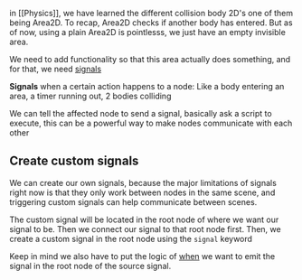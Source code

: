 

in [[Physics]], we have learned the different collision body 2D's one of them being Area2D. To recap, Area2D checks if another body has entered. But as of now, using a plain Area2D is pointlesss, we just have an empty invisible area.

We need to add functionality so that this area actually does something, and for that, we need 
<u>signals</u>


**Signals**
when a certain action happens to a node: Like a body entering an area, a timer running out, 2 bodies colliding

We can tell the affected node to send a signal, basically ask a script to execute, this can be a powerful way to make nodes communicate with each other


## Create custom signals

We can create our own signals, because the major limitations of signals right now is that they only work between nodes in the same scene, and triggering custom signals can help communicate between scenes.

The custom signal will be located in the root node of where we want our signal to be. Then we connect our signal to that root node first. Then, we create a custom signal in the root node using the `signal` keyword

Keep in mind we also have to put the logic of <u>when</u> we want to emit the signal in the root node of the source signal.